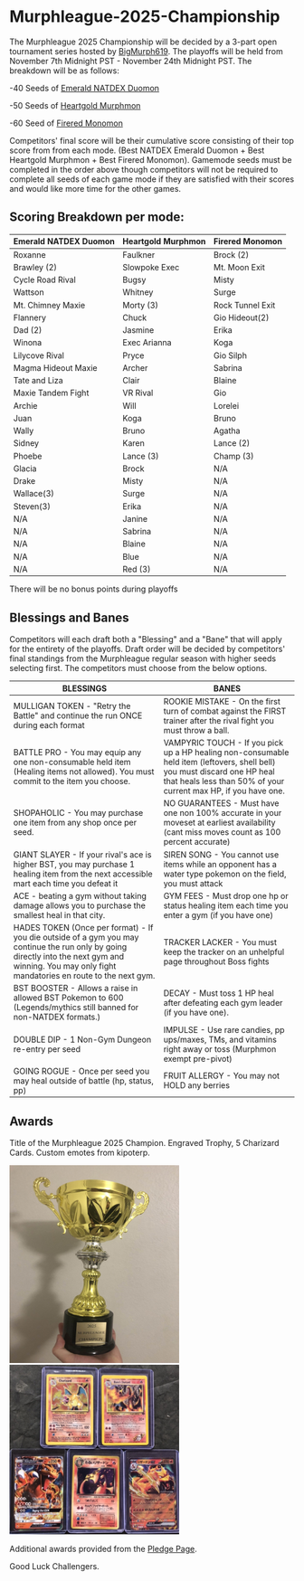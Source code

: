  # Murphleague-2025-Championship

The Murphleague 2025 Championship will be decided by a 3-part open tournament series hosted by [BigMurph619](https://www.twitch.tv/bigmurph619). The playoffs will be held from November 7th Midnight PST - November 24th Midnight PST. The breakdown will be as follows:

-40 Seeds of [Emerald NATDEX Duomon](https://github.com/TakeJoshyy/TheMurphVerse/tree/main/1.GameModes/Emerald-Monomon#NATDEX)

-50 Seeds of [Heartgold Murphmon](https://github.com/TakeJoshyy/TheMurphVerse/tree/main/1.GameModes/HGSS-Murphmon)

-60 Seed of [Firered Monomon](https://github.com/TakeJoshyy/TheMurphVerse/tree/main/1.GameModes/FireRed-Monomon)

Competitors' final score will be their cumulative score consisting of their top score from from each mode. (Best NATDEX Emerald Duomon + Best Heartgold Murphmon + Best Firered Monomon). Gamemode seeds must be completed in the order above though competitors will not be required to complete all seeds of each game mode if they are satisfied with their scores and would like more time for the other games.

## Scoring Breakdown per mode:

|Emerald NATDEX Duomon|Heartgold Murphmon|Firered Monomon|
|-|-|-|
|Roxanne|Faulkner|Brock (2)|
|Brawley (2)|Slowpoke Exec|Mt. Moon Exit|
|Cycle Road Rival|Bugsy|Misty|
|Wattson|Whitney|Surge|
|Mt. Chimney Maxie|Morty (3)|Rock Tunnel Exit|
|Flannery|Chuck|Gio Hideout(2)|
|Dad (2)|Jasmine|Erika|
|Winona|Exec Arianna|Koga|
|Lilycove Rival|Pryce|Gio Silph|
|Magma Hideout Maxie|Archer|Sabrina|
|Tate and Liza|Clair|Blaine|
|Maxie Tandem Fight|VR Rival|Gio|
|Archie|Will|Lorelei|
|Juan|Koga|Bruno|
|Wally|Bruno|Agatha|
|Sidney|Karen|Lance (2)|
|Phoebe|Lance (3)|Champ (3)|
|Glacia|Brock|N/A|
|Drake|Misty|N/A|
|Wallace(3)|Surge|N/A|
|Steven(3)|Erika|N/A|
|N/A|Janine|N/A|
|N/A|Sabrina|N/A|
|N/A|Blaine|N/A|
|N/A|Blue|N/A|
|N/A|Red (3)|N/A|

There will be no bonus points during playoffs

## Blessings and Banes

Competitors will each draft both a "Blessing" and a "Bane" that will apply for the entirety of the playoffs. Draft order will be decided by competitors' final standings from the Murphleague regular season with higher seeds selecting first. The competitors must choose from the below options.

|BLESSINGS|BANES|
|-|-|
|MULLIGAN TOKEN - "Retry the Battle" and continue the run ONCE during each format | ROOKIE MISTAKE - On the first turn of combat against the FIRST trainer after the rival fight you must throw a ball.|
|BATTLE PRO - You may equip any one non-consumable held item (Healing items not allowed). You must commit to the item you choose. | VAMPYRIC TOUCH - If you pick up a HP healing non-consumable held item (leftovers, shell bell) you must discard one HP heal that heals less than 50% of your current max HP, if you have one. |
| SHOPAHOLIC - You may purchase one item from any shop once per seed. | NO GUARANTEES - Must have one non 100% accurate in your moveset at earliest availability (cant miss moves count as 100 percent accurate) |
| GIANT SLAYER - If your rival's ace is higher BST, you may purchase 1 healing item from the next accessible mart each time you defeat it | SIREN SONG - You cannot use items while an opponent has a water type pokemon on the field, you must attack |
| ACE - beating a gym without taking damage allows you to purchase the smallest heal in that city. | GYM FEES - Must drop one hp or status healing item each time you enter a gym (if you have one) |
| HADES TOKEN (Once per format) - If you die outside of a gym you may continue the run only by going directly into the next gym and winning. You may only fight mandatories en route to the next gym. | TRACKER LACKER - You must keep the tracker on an unhelpful page throughout Boss fights |
| BST BOOSTER - Allows a raise in allowed BST Pokemon to 600 (Legends/mythics still banned for non-NATDEX formats.) | DECAY - Must toss 1 HP heal after defeating each gym leader (if you have one). |
| DOUBLE DIP - 1 Non-Gym Dungeon re-entry per seed | IMPULSE - Use rare candies, pp ups/maxes, TMs, and vitamins right away or toss (Murphmon exempt pre-pivot) |
| GOING ROGUE - Once per seed you may heal outside of battle (hp, status, pp) | FRUIT ALLERGY - You may not HOLD any berries |


## Awards

Title of the Murphleague 2025 Champion. Engraved Trophy, 5 Charizard Cards. Custom emotes from kipoterp.

<img src="https://github.com/BigMurph619/Murphleague-2025-Championship/blob/main/murphleague%20trophy.jpg" width="300" height="350"> <img src="https://github.com/BigMurph619/Murphleague-2025-Championship/blob/main/charizard%20cards.png" width="300" height="300">

Additional awards provided from the [Pledge Page](https://discord.gg/cqjd4ksZ).

Good Luck Challengers.
